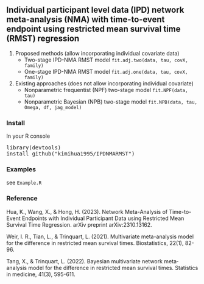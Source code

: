 <h2>Individual participant level data (IPD) network meta-analysis (NMA) with time-to-event endpoint using restricted mean survival time (RMST) regression</h2>

1) Proposed methods (allow incorporating individual covariate data)
   - Two-stage IPD-NMA RMST model `fit.adj.two(data, tau, covX, family)`
   - One-stage IPD-NMA RMST model `fit.adj.one(data, tau, covX, family)`
2) Existing approaches (does not allow incorporating individual covariate)
   - Nonparametric frequentist (NPF) two-stage model `fit.NPF(data, tau)`
   - Nonparametric Bayesian (NPB) two-stage model `fit.NPB(data, tau, Omega, df, jag_model)`

<h3>Install</h3>

In your R console
<pre>
library(devtools)
install_github("kimihua1995/IPDNMARMST")
</pre>

<h3>Examples</h3>

see `Example.R`

<h3>Reference</h3>

Hua, K., Wang, X., & Hong, H. (2023). Network Meta-Analysis of Time-to-Event Endpoints with Individual Participant Data using Restricted Mean Survival Time Regression. arXiv preprint arXiv:2310.13162.

Weir, I. R., Tian, L., & Trinquart, L. (2021). Multivariate meta-analysis model for the difference in restricted mean survival times. Biostatistics, 22(1), 82-96.

Tang, X., & Trinquart, L. (2022). Bayesian multivariate network meta‐analysis model for the difference in restricted mean survival times. Statistics in medicine, 41(3), 595-611.

